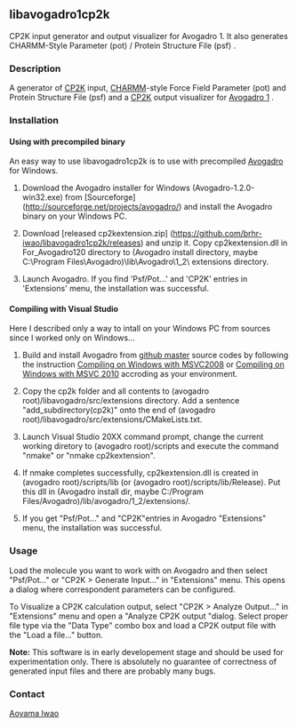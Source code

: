 ## libavogadro1cp2k
CP2K input generator and output visualizer for Avogadro 1.
It also generates CHARMM-Style Parameter (pot) / Protein Structure File (psf) .

###  Description
A generator of [CP2K](http://cp2k.org/) input, [CHARMM](http://www.charmm.org)-style Force Field Parameter (pot) and Protein Structure File (psf)  and a [CP2K](http://cp2k.org/)  output visualizer for [Avogadro 1](http://avogadro.cc/) .

###  Installation
#### Using with precompiled binary

An easy way to use libavogadro1cp2k is to use with precompiled [Avogadro](http://avogadro.cc/) for Windows.

1. Download the Avogadro installer for Windows (Avogadro-1.2.0-win32.exe) from [Sourceforge] (http://sourceforge.net/projects/avogadro/) and install the Avogadro binary on your Windows PC.

2. Download [released cp2kextension.zip] (https://github.com/brhr-iwao/libavogadro1cp2k/releases) and unzip it.  Copy cp2kextension.dll in For_Avogadro120 directory to (Avogadro install directory, maybe C:\Program Files\Avogadro)\lib\Avogadro\1_2\ extensions directory.

3. Launch Avogadro. If you find 'Psf/Pot...' and 'CP2K' entries in 'Extensions' menu, the installation was successful.

#### Compiling with Visual Studio
Here I described only a way to intall on your Windows PC from sources since I worked only on Windows...

1. Build and install Avogadro from [github master](https://github.com/cryos/avogadro) source codes
by following the instruction [Compiling on Windows with MSVC2008](http://avogadro.cc/wiki/Compiling_on_Windows_with_MSVC_2008)
or [Compiling on Windows with MSVC 2010](http://avogadro.cc/wiki/Compiling_on_Windows_with_MSVC_2010) accroding as your environment.

2. Copy the cp2k folder and all contents to (avogadro root)/libavogadro/src/extensions directory. Add a sentence "add_subdirectory(cp2k)" onto the end of (avogadro root)/libavogadro/src/extensions/CMakeLists.txt.

3. Launch Visual Studio 20XX command prompt, change the current working diretory to (avogadro root)/scripts and execute the command "nmake" or "nmake cp2kextension".

4. If nmake completes successfully, cp2kextension.dll is created in (avogadro root)/scripts/lib (or (avogadro root)/scripts/lib/Release).
 Put this dll in (Avogadro install dir, maybe C:/Program Files/Avogadro)/lib/avogadro/1_2/extensions/.
 
5. If you get "Psf/Pot..." and "CP2K"entries in Avogadro "Extensions" menu, the installation was successful.

### Usage
Load the molecule you want to work with on Avogadro and then select "Psf/Pot..." or "CP2K > Generate Input..." in "Extensions" menu.
This opens a dialog where correspondent parameters can be configured.

To Visualize a CP2K calculation output, select "CP2K > Analyze Output..." in "Extensions" menu and open a "Analyze CP2K output "dialog. 
Select proper file type via the "Data Type" combo box and load a CP2K output file with the "Load a file..." button.


**Note:** This software is in early developement stage and should be used for
experimentation only. There is absolutely no guarantee of correctness of
generated input files and there are probably many bugs.

###  Contact
[Aoyama Iwao](https://github.com/brhr-iwao)
